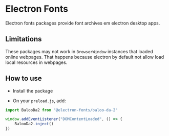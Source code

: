 # Electron Fonts

Electron fonts packages provide font archives em electron desktop apps.

## Limitations

These packages may not work in `BrowserWindow` instances that loaded online webpages. That happens because electron by default not allow load local resources in webpages.

## How to use

* Install the package

* On your `preload.js`, add:

```ts
import BalooDa2 from "@electron-fonts/baloo-da-2"

window.addEventListener("DOMContentLoaded", () => {
    BalooDa2.inject()
})
```